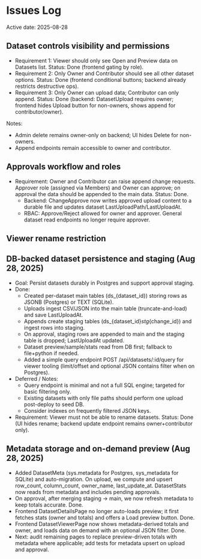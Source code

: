 # Issues Log

Active date: 2025-08-28

## Dataset controls visibility and permissions
- Requirement 1: Viewer should only see Open and Preview data on Datasets list. Status: Done (frontend gating by role).
- Requirement 2: Only Owner and Contributor should see all other dataset options. Status: Done (frontend conditional buttons; backend already restricts destructive ops).
- Requirement 3: Only Owner can upload data; Contributor can only append. Status: Done (backend: DatasetUpload requires owner; frontend hides Upload button for non-owners, shows append for contributor/owner).

Notes:
- Admin delete remains owner-only on backend; UI hides Delete for non-owners.
- Append endpoints remain accessible to owner and contributor.

## Approvals workflow and roles
- Requirement: Owner and Contributor can raise append change requests. Approver role (assigned via Members) and Owner can approve; on approval the data should be appended to the main data. Status: Done.
	- Backend: ChangeApprove now writes approved upload content to a durable file and updates dataset LastUploadPath/LastUploadAt.
	- RBAC: Approve/Reject allowed for owner and approver. General dataset read endpoints no longer require approver.

## Viewer rename restriction

## DB-backed dataset persistence and staging (Aug 28, 2025)
- Goal: Persist datasets durably in Postgres and support approval staging.
- Done:
	- Created per-dataset main tables (ds_{dataset_id}) storing rows as JSONB (Postgres) or TEXT (SQLite).
	- Uploads ingest CSV/JSON into the main table (truncate-and-load) and save LastUploadAt.
	- Appends create staging tables (ds_{dataset_id}_stg_{change_id}) and ingest rows into staging.
	- On approval, staging rows are appended to main and the staging table is dropped; LastUploadAt updated.
	- Dataset preview/sample/stats read from DB first; fallback to file+python if needed.
	- Added a simple query endpoint POST /api/datasets/:id/query for viewer tooling (limit/offset and optional JSON contains filter when on Postgres).
- Deferred / Notes:
	- Query endpoint is minimal and not a full SQL engine; targeted for basic filtering only.
	- Existing datasets with only file paths should perform one upload post-deploy to seed DB.
	- Consider indexes on frequently filtered JSON keys.
- Requirement: Viewer must not be able to rename datasets. Status: Done (UI hides rename; backend update endpoint remains owner+contributor only).

## Metadata storage and on-demand preview (Aug 28, 2025)
- Added DatasetMeta (sys.metadata for Postgres, sys_metadata for SQLite) and auto-migration. On upload, we compute and upsert row_count, column_count, owner_name, last_update_at. DatasetStats now reads from metadata and includes pending approvals.
- On approval, after merging staging -> main, we now refresh metadata to keep totals accurate. Done.
- Frontend DatasetDetailsPage no longer auto-loads preview; it first fetches stats (owner and totals) and offers a Load preview button. Done.
- Frontend DatasetViewerPage now shows metadata-derived totals and owner, and loads data on demand with an optional JSON filter. Done.
- Next: audit remaining pages to replace preview-driven totals with metadata where applicable; add tests for metadata upsert on upload and approval.
